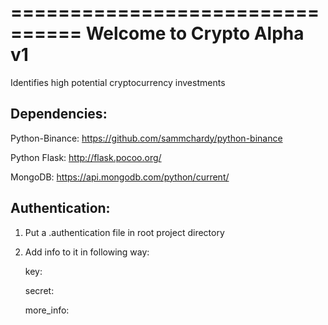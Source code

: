 ================================
Welcome to Crypto Alpha v1
================================
Identifies high potential cryptocurrency investments

Dependencies:
-------------

Python-Binance: 
https://github.com/sammchardy/python-binance

Python Flask:
http://flask.pocoo.org/

MongoDB:
https://api.mongodb.com/python/current/

Authentication:
---------------

1. Put a .authentication file in root project directory
2. Add info to it in following way:

	key: <your key here>
	
	secret: <your secret here>
	
	more_info: <more additional optional info here>
